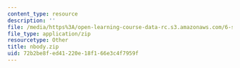 ```yaml
---
content_type: resource
description: ''
file: /media/https%3A/open-learning-course-data-rc.s3.amazonaws.com/6-s096-effective-programming-in-c-and-c-january-iap-2014/72b2be8fed41220e18f166e3c4f7959f_nbody.zip
file_type: application/zip
resourcetype: Other
title: nbody.zip
uid: 72b2be8f-ed41-220e-18f1-66e3c4f7959f
---
```

